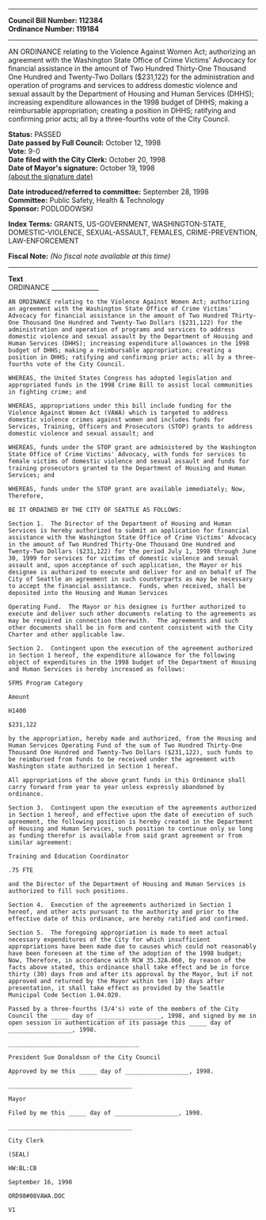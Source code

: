 * * * * *  
  
**Council Bill Number: [](#h0)[](#h2)112384**   
**Ordinance Number: 119184**  
  
* * * * *  
  
AN ORDINANCE relating to the Violence Against Women Act; authorizing an agreement with the Washington State Office of Crime Victims' Advocacy for financial assistance in the amount of Two Hundred Thirty-One Thousand One Hundred and Twenty-Two Dollars ($231,122) for the administration and operation of programs and services to address domestic violence and sexual assault by the Department of Housing and Human Services (DHHS); increasing expenditure allowances in the 1998 budget of DHHS; making a reimbursable appropriation; creating a position in DHHS; ratifying and confirming prior acts; all by a three-fourths vote of the City Council.  
  
**Status:** PASSED   
**Date passed by Full Council:** October 12, 1998   
**Vote:** 9-0   
**Date filed with the City Clerk:** October 20, 1998   
**Date of Mayor's signature:** October 19, 1998   
[(about the signature date)](/~public/approvaldate.htm)   
  
  
**Date introduced/referred to committee:** September 28, 1998   
**Committee:** Public Safety, Health & Technology   
**Sponsor:** PODLODOWSKI   
  
**Index Terms:** GRANTS, US-GOVERNMENT, WASHINGTON-STATE, DOMESTIC-VIOLENCE, SEXUAL-ASSAULT, FEMALES, CRIME-PREVENTION, LAW-ENFORCEMENT  
  
**Fiscal Note:** *(No fiscal note available at this time)*  
  
* * * * *  
  
**Text**  
    ORDINANCE _______________  
  
    AN ORDINANCE relating to the Violence Against Women Act; authorizing  
    an agreement with the Washington State Office of Crime Victims'  
    Advocacy for financial assistance in the amount of Two Hundred Thirty-  
    One Thousand One Hundred and Twenty-Two Dollars ($231,122) for the  
    administration and operation of programs and services to address  
    domestic violence and sexual assault by the Department of Housing and  
    Human Services (DHHS); increasing expenditure allowances in the 1998  
    budget of DHHS; making a reimbursable appropriation; creating a  
    position in DHHS; ratifying and confirming prior acts; all by a three-  
    fourths vote of the City Council.  
  
    WHEREAS, the United States Congress has adopted legislation and  
    appropriated funds in the 1998 Crime Bill to assist local communities  
    in fighting crime; and  
  
    WHEREAS, appropriations under this bill include funding for the  
    Violence Against Women Act (VAWA) which is targeted to address  
    domestic violence crimes against women and includes funds for  
    Services, Training, Officers and Prosecutors (STOP) grants to address  
    domestic violence and sexual assault; and  
  
    WHEREAS, funds under the STOP grant are administered by the Washington  
    State Office of Crime Victims' Advocacy, with funds for services to  
    female victims of domestic violence and sexual assault and funds for  
    training prosecutors granted to the Department of Housing and Human  
    Services; and  
  
    WHEREAS, funds under the STOP grant are available immediately; Now,  
    Therefore,  
  
    BE IT ORDAINED BY THE CITY OF SEATTLE AS FOLLOWS:  
  
    Section 1.  The Director of the Department of Housing and Human  
    Services is hereby authorized to submit an application for financial  
    assistance with the Washington State Office of Crime Victims' Advocacy  
    in the amount of Two Hundred Thirty-One Thousand One Hundred and  
    Twenty-Two Dollars ($231,122) for the period July 1, 1998 through June  
    30, 1999 for services for victims of domestic violence and sexual  
    assault and, upon acceptance of such application, the Mayor or his  
    designee is authorized to execute and deliver for and on behalf of The  
    City of Seattle an agreement in such counterparts as may be necessary  
    to accept the financial assistance.  Funds, when received, shall be  
    deposited into the Housing and Human Services  
  
    Operating Fund.  The Mayor or his designee is further authorized to  
    execute and deliver such other documents relating to the agreements as  
    may be required in connection therewith.  The agreements and such  
    other documents shall be in form and content consistent with the City  
    Charter and other applicable law.  
  
    Section 2.  Contingent upon the execution of the agreement authorized  
    in Section 1 hereof, the expenditure allowance for the following  
    object of expenditures in the 1998 budget of the Department of Housing  
    and Human Services is hereby increased as follows:  
  
    SFMS Program Category  
  
    Amount  
  
    H1400  
  
    $231,122  
  
    by the appropriation, hereby made and authorized, from the Housing and  
    Human Services Operating Fund of the sum of Two Hundred Thirty-One  
    Thousand One Hundred and Twenty-Two Dollars ($231,122), such funds to  
    be reimbursed from funds to be received under the agreement with  
    Washington state authorized in Section 1 hereof.  
  
    All appropriations of the above grant funds in this Ordinance shall  
    carry forward from year to year unless expressly abandoned by  
    ordinance.  
  
    Section 3.  Contingent upon the execution of the agreements authorized  
    in Section 1 hereof, and effective upon the date of execution of such  
    agreement, the following position is hereby created in the Department  
    of Housing and Human Services, such position to continue only so long  
    as funding therefor is available from said grant agreement or from  
    similar agreement:  
  
    Training and Education Coordinator  
  
    .75 FTE  
  
    and the Director of the Department of Housing and Human Services is  
    authorized to fill such positions.  
  
    Section 4.  Execution of the agreements authorized in Section 1  
    hereof, and other acts pursuant to the authority and prior to the  
    effective date of this ordinance, are hereby ratified and confirmed.  
  
    Section 5.  The foregoing appropriation is made to meet actual  
    necessary expenditures of the City for which insufficient  
    appropriations have been made due to causes which could not reasonably  
    have been foreseen at the time of the adoption of the 1998 budget;  
    Now, Therefore, in accordance with RCW 35.32A.060, by reason of the  
    facts above stated, this ordinance shall take effect and be in force  
    thirty (30) days from and after its approval by the Mayor, but if not  
    approved and returned by the Mayor within ten (10) days after  
    presentation, it shall take effect as provided by the Seattle  
    Municipal Code Section 1.04.020.  
  
    Passed by a three-fourths (3/4's) vote of the members of the City  
    Council the _____ day of __________________, 1998, and signed by me in  
    open session in authentication of its passage this _____ day of  
    __________________, 1998.  
  
    _____________________________________  
  
    President Sue Donaldson of the City Council  
  
    Approved by me this _____ day of __________________, 1998.  
  
    ___________________________________  
  
    Mayor  
  
    Filed by me this _____ day of __________________, 1998.  
  
    ___________________________________  
  
    City Clerk  
  
    (SEAL)  
  
    HW:BL:CB  
  
    September 16, 1998  
  
    ORD98#08VAWA.DOC  
  
    V1  
